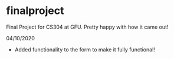 # finalproject
Final Project for CS304 at GFU. Pretty happy with how it came out!

04/10/2020
- Added functionality to the form to make it fully functional!
